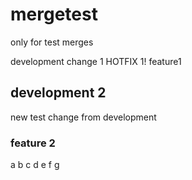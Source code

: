# mergetest
only for test merges

development change 1
HOTFIX 1!
feature1



## development 2
new test change from development

### feature 2
a
b
c
d
e
f
g
